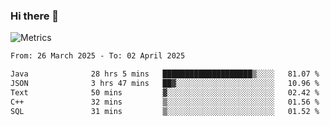 ### Hi there 👋

![Metrics](https://github.com/radoapx/radoapx/blob/main/github-metrics.svg)

<!--START_SECTION:waka-->

```txt
From: 26 March 2025 - To: 02 April 2025

Java              28 hrs 5 mins   ████████████████████▒░░░░   81.07 %
JSON              3 hrs 47 mins   ██▓░░░░░░░░░░░░░░░░░░░░░░   10.96 %
Text              50 mins         ▓░░░░░░░░░░░░░░░░░░░░░░░░   02.42 %
C++               32 mins         ▒░░░░░░░░░░░░░░░░░░░░░░░░   01.56 %
SQL               31 mins         ▒░░░░░░░░░░░░░░░░░░░░░░░░   01.52 %
```

<!--END_SECTION:waka-->

<!--
**radoapx/radoapx** is a ✨ _special_ ✨ repository because its `README.md` (this file) appears on your GitHub profile.

Here are some ideas to get you started:

- 🔭 I’m currently working on ...
- 🌱 I’m currently learning ...
- 👯 I’m looking to collaborate on ...
- 🤔 I’m looking for help with ...
- 💬 Ask me about ...
- 📫 How to reach me: ...
- 😄 Pronouns: ...
- ⚡ Fun fact: ...
-->
